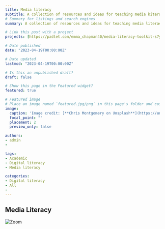 ```yaml
---
title: Media literacy
subtitle: A collection of resources and ideas for teaching media kiteracy.
# Summary for listings and search engines
summary: A collection of resources and ideas for teaching media literacy.

# Link this post with a project
projects: [https://padlet.com/emma_chapman40/media-literacy-toolkit-s7y9xrgcgsjq65l6]

# Date published
date: "2023-04-19T00:00:00Z"

# Date updated
lastmod: "2023-04-19T00:00:00Z"

# Is this an unpublished draft?
draft: false

# Show this page in the Featured widget?
featured: true

# Featured image
# Place an image named `featured.jpg/png` in this page's folder and customize its options here.
image:
  caption: 'Image credit: [**Chris Montgomery on Unsplash**](https://unsplash.com/photos/smgTvepind4)'
  focal_point: ""
  placement: 2
  preview_only: false

authors:
- admin
- 

tags:
- Academic
- Digital literacy
- Media literacy

categories:
- Digital literacy
- All
- 
---
```


## Media Literacy



![Zoom](https://user-images.githubusercontent.com/92902219/138572691-265f7064-c7da-4f3c-b9d2-ea242e86861a.jpg)

